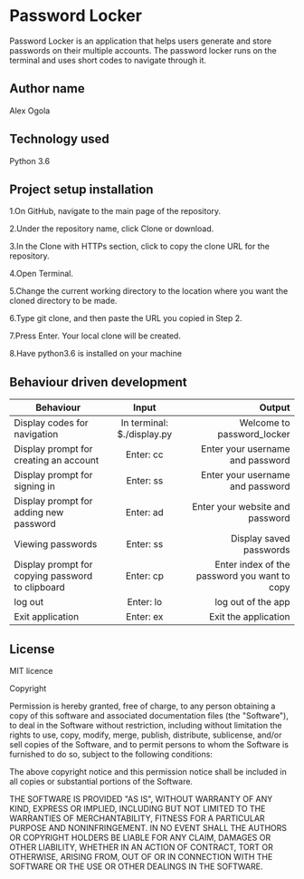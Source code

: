 # Password Locker

Password Locker is an application that helps users generate and store passwords on their multiple accounts. The password locker runs on the terminal and uses short codes to navigate through it.


## Author name

Alex Ogola

## Technology used

Python 3.6

## Project setup installation

1.On GitHub, navigate to the main page of the repository.

2.Under the repository name, click Clone or download.

3.In the Clone with HTTPs section, click  to copy the clone URL for the repository.

4.Open Terminal.

5.Change the current working directory to the location where you want the cloned directory to be made.

6.Type git clone, and then paste the URL you copied in Step 2.

7.Press Enter. Your local clone will be created.

8.Have python3.6 is installed on your machine

## Behaviour driven development
| Behaviour   |      Input     |  Output |
|----------|:-------------:|------:|
| Display codes for navigation| In terminal: $./display.py |   Welcome to password_locker |
| Display prompt for creating an account | Enter: cc |   Enter your username and password |
| Display prompt for signing in | Enter: ss |   Enter your username and password |
| Display prompt for adding new password | Enter: ad |   Enter your website and password |
| Viewing passwords | Enter: ss |   Display saved passwords |
| Display prompt for copying password to clipboard| Enter: cp |   Enter index of the password you want to copy |
| log out | Enter: lo |   log out of the app |
| Exit application | Enter: ex |   Exit the application |


## License
MIT licence

Copyright <YEAR> <COPYRIGHT HOLDER>

Permission is hereby granted, free of charge, to any person obtaining a copy of this software and associated documentation files (the "Software"), to deal in the Software without restriction, including without limitation the rights to use, copy, modify, merge, publish, distribute, sublicense, and/or sell copies of the Software, and to permit persons to whom the Software is furnished to do so, subject to the following conditions:

The above copyright notice and this permission notice shall be included in all copies or substantial portions of the Software.

THE SOFTWARE IS PROVIDED "AS IS", WITHOUT WARRANTY OF ANY KIND, EXPRESS OR IMPLIED, INCLUDING BUT NOT LIMITED TO THE WARRANTIES OF MERCHANTABILITY, FITNESS FOR A PARTICULAR PURPOSE AND NONINFRINGEMENT. IN NO EVENT SHALL THE AUTHORS OR COPYRIGHT HOLDERS BE LIABLE FOR ANY CLAIM, DAMAGES OR OTHER LIABILITY, WHETHER IN AN ACTION OF CONTRACT, TORT OR OTHERWISE, ARISING FROM, OUT OF OR IN CONNECTION WITH THE SOFTWARE OR THE USE OR OTHER DEALINGS IN THE SOFTWARE.
